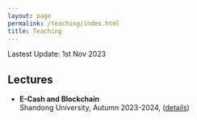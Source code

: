 ```yaml
---
layout: page
permalink: /teaching/index.html
title: Teaching
---
```


Lastest Update: 1st Nov 2023&nbsp; 

## Lectures

- **E-Cash and Blockchain** \
  Shandong University, Autumn 2023-2024, ([details](/teaching/ecash))
  <br>
  <br>
  <br>
  <br>
  <br>
  <br>
  <br>
  <br>
  <br>
  <br>


  <br>
  <br>
  <br>
  <br>
  <br>
  <br>
  <br>
  <br>
  <br>
  <br>

  <br>
  <br>
  <br>
  <br>
  <br>
  <br>
  <br>
  <br>
  <br>
  <br>